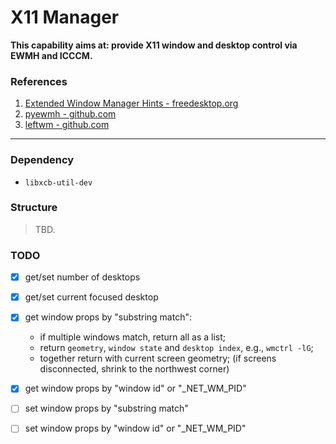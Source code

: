 # X11 Manager
**This capability aims at: provide X11 window and desktop control via EWMH and ICCCM.**



### References
1. [Extended Window Manager Hints - freedesktop.org](https://specifications.freedesktop.org/wm-spec/wm-spec-1.3.html)
2. [pyewmh - github.com](https://github.com/parkouss/pyewmh)
3. [leftwm - github.com](https://github.com/leftwm/leftwm)

-----

### Dependency
- `libxcb-util-dev`

### Structure
> TBD.

### TODO
- [x] get/set number of desktops
- [x] get/set current focused desktop

- [x] get window props by "substring match":
    - if multiple windows match, return all as a list;
    - return `geometry`, `window state` and `desktop index`, e.g., `wmctrl -lG`;
    - together return with current screen geometry;
      (if screens disconnected, shrink to the northwest corner)
- [x] get window props by "window id" or "_NET_WM_PID"
- [ ] set window props by "substring match"
- [ ] set window props by "window id" or "_NET_WM_PID"
